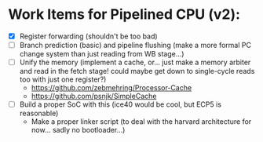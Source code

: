 # Work Items for Pipelined CPU (v2):

- [x] Register forwarding (shouldn't be too bad)
- [ ] Branch prediction (basic) and pipeline flushing (make a more formal PC change system than just reading from WB stage...)
- [ ] Unify the memory (implement a cache, or... just make a memory arbiter and read in the fetch stage! could maybe get down to single-cycle reads too with just one register?)
  - https://github.com/zebmehring/Processor-Cache
  - https://github.com/psnjk/SimpleCache
- [ ] Build a proper SoC with this (ice40 would be cool, but ECP5 is reasonable)
  - Make a proper linker script (to deal with the harvard architecture for now... sadly no bootloader...)